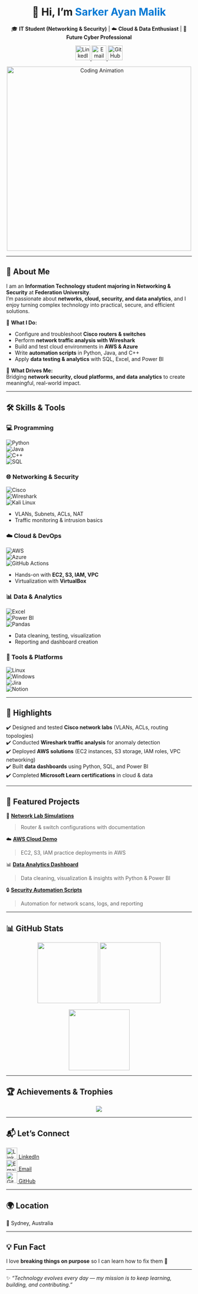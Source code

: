 <!-- 👋 Professional LinkedIn-Style Header -->

<h1 align="center">👋 Hi, I’m <span style="color:#0078D4;">Sarker Ayan Malik</span></h1>

<p align="center">
  🎓 <b>IT Student (Networking & Security)</b> | ☁️ <b>Cloud & Data Enthusiast</b> | 🔐 <b>Future Cyber Professional</b>  
</p>

<p align="center">
  <!-- LinkedIn -->
  <a href="https://www.linkedin.com/in/sarker-ayan-malik-9ba146209/" target="_blank">
    <img src="https://cdn-icons-png.flaticon.com/512/174/174857.png" width="40" height="40" alt="LinkedIn"/>
  </a>
  <!-- Email -->
  <a href="mailto:your@email.com">
    <img src="https://cdn-icons-png.flaticon.com/512/732/732200.png" width="40" height="40" alt="Email"/>
  </a>
  <!-- GitHub -->
  <a href="https://github.com/sarkerayanmalik">
    <img src="https://cdn-icons-png.flaticon.com/512/25/25231.png" width="40" height="40" alt="GitHub"/>
  </a>
</p>

<p align="center">
  <img src="https://user-images.githubusercontent.com/74038190/212750438-7d6b8b19-9d3a-465a-8b4e-28c9fbe27355.gif" alt="Coding Animation" width="500"/>
</p>

---

## 🌟 About Me  

I am an **Information Technology student majoring in Networking & Security** at **Federation University**.  
I’m passionate about **networks, cloud, security, and data analytics**, and I enjoy turning complex technology into practical, secure, and efficient solutions.  

🔹 **What I Do:**  
- Configure and troubleshoot **Cisco routers & switches**  
- Perform **network traffic analysis with Wireshark**  
- Build and test cloud environments in **AWS & Azure**  
- Write **automation scripts** in Python, Java, and C++  
- Apply **data testing & analytics** with SQL, Excel, and Power BI  

🔹 **What Drives Me:**  
Bridging **network security, cloud platforms, and data analytics** to create meaningful, real-world impact.  

---

## 🛠 Skills & Tools  

### 💻 Programming  
![Python](https://img.shields.io/badge/Python-3776AB?style=flat&logo=python&logoColor=white)  
![Java](https://img.shields.io/badge/Java-ED8B00?style=flat&logo=java&logoColor=white)  
![C++](https://img.shields.io/badge/C++-00599C?style=flat&logo=cplusplus&logoColor=white)  
![SQL](https://img.shields.io/badge/SQL-003B57?style=flat&logo=sqlite&logoColor=white)  

### 🌐 Networking & Security  
![Cisco](https://img.shields.io/badge/Cisco-1BA0D7?style=flat&logo=cisco&logoColor=white)  
![Wireshark](https://img.shields.io/badge/Wireshark-1679A7?style=flat&logo=wireshark&logoColor=white)  
![Kali Linux](https://img.shields.io/badge/Kali_Linux-557C94?style=flat&logo=kalilinux&logoColor=white)  
- VLANs, Subnets, ACLs, NAT  
- Traffic monitoring & intrusion basics  

### ☁️ Cloud & DevOps  
![AWS](https://img.shields.io/badge/AWS-FF9900?style=flat&logo=amazonaws&logoColor=white)  
![Azure](https://img.shields.io/badge/Azure-0078D4?style=flat&logo=microsoftazure&logoColor=white)  
![GitHub Actions](https://img.shields.io/badge/GitHub_Actions-2088FF?style=flat&logo=githubactions&logoColor=white)  
- Hands-on with **EC2, S3, IAM, VPC**  
- Virtualization with **VirtualBox**  

### 📊 Data & Analytics  
![Excel](https://img.shields.io/badge/Excel-217346?style=flat&logo=microsoftexcel&logoColor=white)  
![Power BI](https://img.shields.io/badge/Power_BI-F2C811?style=flat&logo=powerbi&logoColor=black)  
![Pandas](https://img.shields.io/badge/Pandas-150458?style=flat&logo=pandas&logoColor=white)  
- Data cleaning, testing, visualization  
- Reporting and dashboard creation  

### 🧰 Tools & Platforms  
![Linux](https://img.shields.io/badge/Linux-FCC624?style=flat&logo=linux&logoColor=black)  
![Windows](https://img.shields.io/badge/Windows-0078D6?style=flat&logo=windows&logoColor=white)  
![Jira](https://img.shields.io/badge/Jira-0052CC?style=flat&logo=jira&logoColor=white)  
![Notion](https://img.shields.io/badge/Notion-000?style=flat&logo=notion&logoColor=white)  

---

## 🚀 Highlights  
✔️ Designed and tested **Cisco network labs** (VLANs, ACLs, routing topologies)  
✔️ Conducted **Wireshark traffic analysis** for anomaly detection  
✔️ Deployed **AWS solutions** (EC2 instances, S3 storage, IAM roles, VPC networking)  
✔️ Built **data dashboards** using Python, SQL, and Power BI  
✔️ Completed **Microsoft Learn certifications** in cloud & data  

---

## 📂 Featured Projects  

🔗 [**Network Lab Simulations**](https://github.com/sarkerayanmalik/network-lab-simulations)  
> Router & switch configurations with documentation  

☁️ [**AWS Cloud Demo**](https://github.com/sarkerayanmalik/aws-cloud-demo)  
> EC2, S3, IAM practice deployments in AWS  

📊 [**Data Analytics Dashboard**](https://github.com/sarkerayanmalik/data-analytics-dashboard)  
> Data cleaning, visualization & insights with Python & Power BI  

🔒 [**Security Automation Scripts**](https://github.com/sarkerayanmalik/security-automation-scripts)  
> Automation for network scans, logs, and reporting  

---

## 📊 GitHub Stats  

<p align="center">
  <img src="https://github-readme-stats.vercel.app/api?username=sarkerayanmalik&show_icons=true&theme=tokyonight&hide_border=true" height="165"/>
  <img src="https://github-readme-stats.vercel.app/api/top-langs/?username=sarkerayanmalik&layout=compact&theme=tokyonight&hide_border=true" height="165"/>
</p>

<p align="center">
  <img src="https://streak-stats.demolab.com/?user=sarkerayanmalik&theme=tokyonight&hide_border=true" height="165"/>
</p>  

---

## 🏆 Achievements & Trophies  

<p align="center">
  <img src="https://github-profile-trophy.vercel.app/?username=sarkerayanmalik&theme=onedark&margin-w=10&column=6"/>
</p>  

---

## 📬 Let’s Connect  

<p>
  <a href="https://www.linkedin.com/in/sarker-ayan-malik-9ba146209/" target="_blank">
    <img src="https://cdn-icons-png.flaticon.com/512/174/174857.png" width="30" alt="LinkedIn"/> LinkedIn
  </a>  
  <br>
  <a href="mailto:your@email.com">
    <img src="https://cdn-icons-png.flaticon.com/512/732/732200.png" width="30" alt="Email"/> Email
  </a>  
  <br>
  <a href="https://github.com/sarkerayanmalik">
    <img src="https://cdn-icons-png.flaticon.com/512/25/25231.png" width="30" alt="GitHub"/> GitHub
  </a>  
</p>

---

## 🌍 Location  
📍 Sydney, Australia  

---

## 💡 Fun Fact  
I love **breaking things on purpose** so I can learn how to fix them 🔧  

---

✨ *“Technology evolves every day — my mission is to keep learning, building, and contributing.”*  
